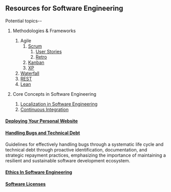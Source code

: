 ## Resources for Software Engineering

Potential topics--

1. Methodologies & Frameworks
    1. Agile
        1. [Scrum](./Software_Engineering/Scrum.md)
           1. [User Stories](./Software_Engineering/User_Stories.md)
           2. [Retro](./Software_Engineering/Retro.md)
        2. [Kanban](./Software_Engineering/Kanban.md)
        3. [XP](./Software_Engineering/XP.md)
    2. [Waterfall](./Software_Engineering/Waterfall.md)
    3. [REST](./Software_Engineering/RESTful_API.md)
    4. [Lean](./Software_Engineering/Lean.md)

2. Core Concepts in Software Engineering
   1. [Localization in Software Engineering](./Software_Engineering/Localization.md)
   2. [Continuous Integration](./Software_Engineering/Continuous_Integration.md)

#### [Deploying Your Personal Website](./Software_Engineering/Deploying_Personal_Website.md)

#### [Handling Bugs and Technical Debt](./Software_Engineering/Handling_Bugs_and_Technical_Debt.md)
Guidelines for effectively handling bugs through a systematic life cycle and technical debt through proactive identification, documentation, and strategic repayment practices, emphasizing the importance of maintaining a resilient and sustainable software development ecosystem.

#### [Ethics In Software Engineering](./Software_Engineering/Ethics_In_Software_Engineering.md)

#### [Software Licenses](./Software_Engineering/Software_Licenses.md)

